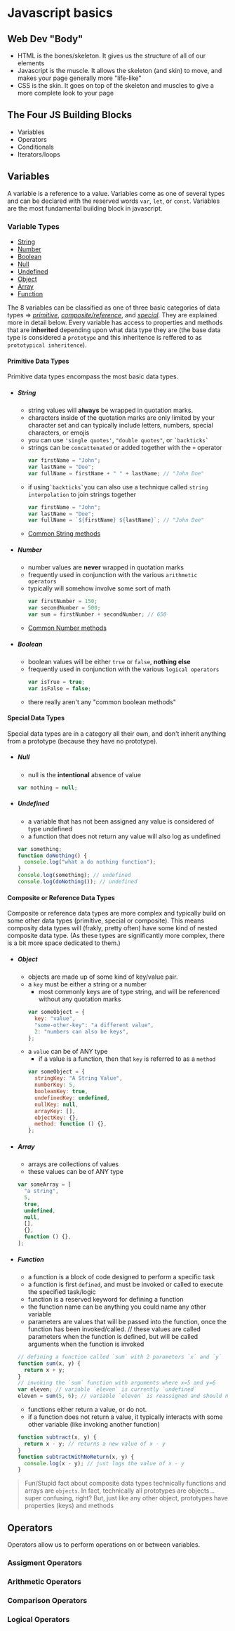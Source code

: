 # Javascript basics

## Web Dev "Body"

- HTML is the bones/skeleton. It gives us the structure of all of our elements
- Javascript is the muscle. It allows the skeleton (and skin) to move, and makes your page generally more "life-like"
- CSS is the skin. It goes on top of the skeleton and muscles to give a more complete look to your page

## The Four JS Building Blocks

- Variables
- Operators
- Conditionals
- Iterators/loops

## Variables

A variable is a reference to a value. Variables come as one of several types and can be declared with the reserved words `var`, `let`, or `const`. Variables are the most fundamental building block in javascript.

### Variable Types

- [String](#string)
- [Number](#number)
- [Boolean](#boolean)
- [Null](#null)
- [Undefined](#undefined)
- [Object](#object)
- [Array](#array)
- [Function](#function)

The 8 variables can be classified as one of three basic categories of data types => [_primitive_](#primitive-data-types), [_composite/reference_](#composite-or-reference-data-types), and [_special_](#special-data-types). They are explained more in detail below. Every variable has access to properties and methods that are **inherited** depending upon what data type they are (the base data type is considered a `prototype` and this inheritence is reffered to as `prototypical inheritence`).

#### Primitive Data Types

Primitive data types encompass the most basic data types.

- ##### String
  - string values will **always** be wrapped in quotation marks.
  - characters inside of the quotation marks are only limited by your character set and can typically include letters, numbers, special characters, or emojis
  - you can use `'single quotes'`, `"double quotes"`, or `` `backticks` ``
  - strings can be `concattenated` or added together with the `+` operator
    ```javascript
    var firstName = "John";
    var lastName = "Doe";
    var fullName = firstName + " " + lastName; // "John Doe"
    ```
  - if using`` `backticks` ``you can also use a technique called `string interpolation` to join strings together
    ```javascript
    var firstName = "John";
    var lastName = "Doe";
    var fullName = `${firstName} ${lastName}`; // "John Doe"
    ```
  - [Common String methods](https://dev.to/frugencefidel/10-javascript-string-methods-you-should-know-4l76)
- ##### Number
  - number values are **never** wrapped in quotation marks
  - frequently used in conjunction with the various `arithmetic operators`
  - typically will somehow involve some sort of math
    ```javascript
    var firstNumber = 150;
    var secondNumber = 500;
    var sum = firstNumber + secondNumber; // 650
    ```
  - [Common Number methods](https://www.w3schools.com/js/js_number_methods.asp)
- ##### Boolean
  - boolean values will be either `true` or `false`, **nothing else**
  - frequently used in conjunction with the various `logical operators`
    ```javascript
    var isTrue = true;
    var isFalse = false;
    ```
  - there really aren't any "common boolean methods"

#### Special Data Types

Special data types are in a category all their own, and don't inherit anything from a prototype (because they have no prototype).

- ##### Null
  - null is the **intentional** absence of value
  ```javascript
  var nothing = null;
  ```
- ##### Undefined

  - a variable that has not been assigned any value is considered of type undefined
  - a function that does not return any value will also log as undefined

  ```javascript
  var something;
  function doNothing() {
    console.log("what a do nothing function");
  }
  console.log(something); // undefined
  console.log(doNothing()); // undefined
  ```

#### Composite or Reference Data Types

Composite or reference data types are more complex and typically build on some other data types (primitive, special or composite). This means composity data types will (frakly, pretty often) have some kind of nested composite data type. (As these types are significantly more complex, there is a bit more space dedicated to them.)

- ##### Object

  - objects are made up of some kind of key/value pair.
  - a `key` must be either a string or a number
    - most commonly keys are of type string, and will be referenced without any quotation marks
    ```javascript
    var someObject = {
      key: "value",
      "some-other-key": "a different value",
      2: "numbers can also be keys",
    };
    ```
  - a `value` can be of ANY type
    - if a value is a function, then that `key` is referred to as a `method`
    ```javascript
    var someObject = {
      stringKey: "A String Value",
      numberKey: 5,
      booleanKey: true,
      undefinedKey: undefined,
      nullKey: null,
      arrayKey: [],
      objectKey: {},
      method: function () {},
    };
    ```

- ##### Array

  - arrays are collections of values
  - these values can be of ANY type

  ```javascript
  var someArray = [
    "a string",
    5,
    true,
    undefined,
    null,
    [],
    {},
    function () {},
  ];
  ```

- ##### Function

  - a function is a block of code designed to perform a specific task
  - a function is first `defined`, and must be invoked or called to execute the specified task/logic
  - function is a reserved keyword for defining a function
  - the function name can be anything you could name any other variable
  - parameters are values that will be passed into the function, once the function has been invoked/called.
    // these values are called parameters when the function is defined, but will be called arguments when the function is invoked

  ```javascript
  // defining a function called `sum` with 2 parameters `x` and `y`
  function sum(x, y) {
    return x + y;
  }
  // invoking the `sum` function with arguments where x=5 and y=6
  var eleven; // variable `eleven` is currently `undefined`
  eleven = sum(5, 6); // variable `eleven` is reassigned and should now have value of 11
  ```

  - functions either return a value, or do not.
  - if a function does not return a value, it typically interacts with some other variable (like invoking another function)

  ```javascript
  function subtract(x, y) {
    return x - y; // returns a new value of x - y
  }
  function subtractWithNoReturn(x, y) {
    console.log(x - y); // just logs the value of x - y
  }
  ```

> Fun/Stupid fact about composite data types
> technically functions and arrays are `objects`.
> In fact, technically all prototypes
> are objects... super confusing, right?
> But, just like any other object, prototypes have properties (keys) and methods

## Operators

Operators allow us to perform operations on or between variables.

### Assigment Operators

### Arithmetic Operators

### Comparison Operators

### Logical Operators
